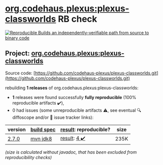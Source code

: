 [org.codehaus.plexus:plexus-classworlds](https://search.maven.org/artifact/org.codehaus.plexus/plexus-classworlds/) RB check
=======

[![Reproducible Builds](https://reproducible-builds.org/images/logos/rb.svg) an independently-verifiable path from source to binary code](https://reproducible-builds.org/)

## Project: [org.codehaus.plexus:plexus-classworlds](https://search.maven.org/artifact/org.codehaus.plexus/plexus-classworlds/)

Source code: [https://github.com/codehaus-plexus/plexus-classworlds.git](https://github.com/codehaus-plexus/plexus-classworlds.git)

rebuilding **1 releases** of org.codehaus.plexus:plexus-classworlds:
- **1** releases were found successfully **fully reproducible** (100% reproducible artifacts :heavy_check_mark:),
- 0 had issues (some unreproducible artifacts :warning:, see eventual :mag: diffoscope and/or :memo: issue tracker links):

| version | [build spec](/BUILDSPEC.md) | [result](https://reproducible-builds.org/docs/jvm/): reproducible? | size |
| -- | --------- | ------ | -- |
| [2.7.0](https://search.maven.org/artifact/org.codehaus.plexus/plexus-classworlds/2.7.0/pom) | [mvn jdk8](plexus-classworlds-2.7.0.buildspec) | [result](plexus-classworlds-2.7.0.buildinfo): [4 :heavy_check_mark: ](plexus-classworlds-2.7.0.buildcompare) | 235K |

<i>(size is calculated without javadoc, that has been excluded from reproducibility checks)</i>
